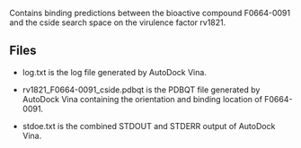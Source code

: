Contains binding predictions between the bioactive compound F0664-0091 and the cside search space on the virulence factor rv1821.

## Files

- log.txt is the log file generated by AutoDock Vina.

- rv1821_F0664-0091_cside.pdbqt is the PDBQT file generated by AutoDock Vina containing the orientation and binding location of F0664-0091.

- stdoe.txt is the combined STDOUT and STDERR output of AutoDock Vina.

